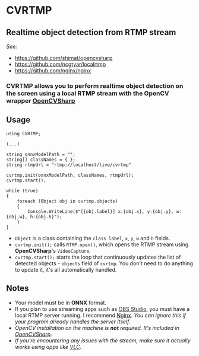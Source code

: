 # CVRTMP
## Realtime object detection from RTMP stream
*See:*
- https://github.com/shimat/opencvsharp
- https://github.com/ncgtyar/localrtmp
- https://github.com/nginx/nginx

### CVRTMP allows you to perform realtime object detection on the screen using a local RTMP stream with the OpenCV wrapper [OpenCVSharp](https://github.com/shimat/opencvsharp)

## Usage
```
using CVRTMP;

(...)

string onnxModelPath = "";
string[] classNames = { };
string rtmpUrl = "rtmp://localhost/live/cvrtmp"

cvrtmp.init(onnxModelPath, classNames, rtmpUrl);
cvrtmp.start();

while (true)
{
    foreach (Object obj in cvrtmp.objects)
    {
        Console.WriteLine($"[{obj.label}] x:{obj.x}, y:{obj.y}, w:{obj.w}, h:{obj.h}");
    }
}
```

- `Object` is a class containing the `class label`, `x`, `y`, `w` and `h` fields.
- `cvrtmp.init();` calls `RTMP.open()`, which opens the RTMP stream using **OpenCVSharp**'s `VideoCapture`.
- `cvrtmp.start();` starts the loop that continuously updates the list of detected objects - `objects` field of `cvrtmp`. You don't need to do anything to update it, it's all automatically handled.

## Notes
- Your model must be in **ONNX** format.
- If you plan to use streaming apps such as [OBS Studio](https://github.com/obsproject/obs-studio), you must have a local RTMP server running. I recommend [Nginx](https://github.com/nginx/nginx). *You can ignore this if your program already handles the server itself.*
- *OpenCV installation on the machine is **not** required. It's included in [OpenCVSharp](https://github.com/shimat/opencvsharp).*
- *If you're encountering any issues with the stream, make sure it actually works using apps like [VLC](https://github.com/videolan/vlc)*.
